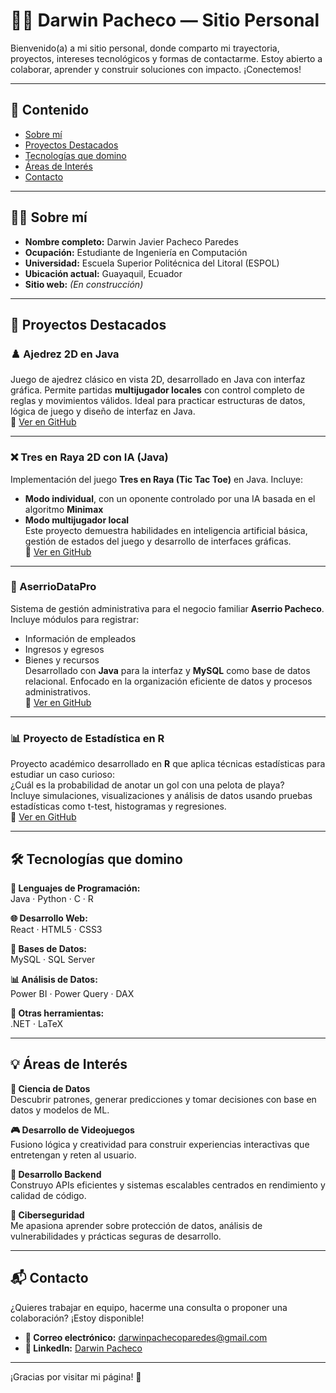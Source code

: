 # 🧑‍💻 Darwin Pacheco — Sitio Personal

Bienvenido(a) a mi sitio personal, donde comparto mi trayectoria, proyectos, intereses tecnológicos y formas de contactarme.
Estoy abierto a colaborar, aprender y construir soluciones con impacto. ¡Conectemos!

---

## 📑 Contenido

- [Sobre mí](#sobre-mí)
- [Proyectos Destacados](#proyectos-destacados)
- [Tecnologías que domino](#tecnologías-que-domino)
- [Áreas de Interés](#áreas-de-interés)
- [Contacto](#contacto)

---

## 👨‍🎓 Sobre mí

- **Nombre completo:** Darwin Javier Pacheco Paredes  
- **Ocupación:** Estudiante de Ingeniería en Computación  
- **Universidad:** Escuela Superior Politécnica del Litoral (ESPOL)  
- **Ubicación actual:** Guayaquil, Ecuador  
- **Sitio web:** *(En construcción)*

---

## 🚀 Proyectos Destacados

### ♟️ Ajedrez 2D en Java  
Juego de ajedrez clásico en vista 2D, desarrollado en Java con interfaz gráfica. Permite partidas **multijugador locales** con control completo de reglas y movimientos válidos. Ideal para practicar estructuras de datos, lógica de juego y diseño de interfaz en Java.  
🔗 [Ver en GitHub](https://github.com/Darvier88/Proyecto-2Parcial)

---

### ❌ Tres en Raya 2D con IA (Java)  
Implementación del juego **Tres en Raya (Tic Tac Toe)** en Java. Incluye:
- **Modo individual**, con un oponente controlado por una IA basada en el algoritmo **Minimax**
- **Modo multijugador local**  
Este proyecto demuestra habilidades en inteligencia artificial básica, gestión de estados del juego y desarrollo de interfaces gráficas.  
🔗 [Ver en GitHub](https://github.com/Darvier88/Proyecto2-ED-G9)

---

### 🧾 AserrioDataPro  
Sistema de gestión administrativa para el negocio familiar **Aserrio Pacheco**. Incluye módulos para registrar:
- Información de empleados
- Ingresos y egresos
- Bienes y recursos  
Desarrollado con **Java** para la interfaz y **MySQL** como base de datos relacional. Enfocado en la organización eficiente de datos y procesos administrativos.  
🔗 [Ver en GitHub](https://github.com/Darvier88/AserrioDataPro)

---

### 📊 Proyecto de Estadística en R  
Proyecto académico desarrollado en **R** que aplica técnicas estadísticas para estudiar un caso curioso:  
¿Cuál es la probabilidad de anotar un gol con una pelota de playa?  
Incluye simulaciones, visualizaciones y análisis de datos usando pruebas estadísticas como t-test, histogramas y regresiones.  
🔗 [Ver en GitHub](https://github.com/Darvier88/Proycto_Estadistica)

---

## 🛠️ Tecnologías que domino

**🧠 Lenguajes de Programación:**  
Java · Python · C · R

**🌐 Desarrollo Web:**  
React · HTML5 · CSS3

**💾 Bases de Datos:**  
MySQL · SQL Server

**📊 Análisis de Datos:**  
Power BI · Power Query · DAX

**🧰 Otras herramientas:**  
.NET · LaTeX

---

## 💡 Áreas de Interés

**🧠 Ciencia de Datos**  
Descubrir patrones, generar predicciones y tomar decisiones con base en datos y modelos de ML.

**🎮 Desarrollo de Videojuegos**  
Fusiono lógica y creatividad para construir experiencias interactivas que entretengan y reten al usuario.

**🔧 Desarrollo Backend**  
Construyo APIs eficientes y sistemas escalables centrados en rendimiento y calidad de código.

**🔐 Ciberseguridad**  
Me apasiona aprender sobre protección de datos, análisis de vulnerabilidades y prácticas seguras de desarrollo.

---

## 📬 Contacto

¿Quieres trabajar en equipo, hacerme una consulta o proponer una colaboración? ¡Estoy disponible!

- **📧 Correo electrónico:** [darwinpachecoparedes@gmail.com](mailto:darwinpachecoparedes@gmail.com)  
- **🔗 LinkedIn:** [Darwin Pacheco](https://www.linkedin.com/in/darwin-pacheco-paredes-256008230/)

---

¡Gracias por visitar mi página! 🚀
